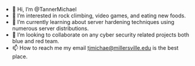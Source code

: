 - 👋 Hi, I’m @TannerMichael
- 👀 I’m interested in rock climbing, video games, and eating new foods. 
- 🌱 I’m currently learning about server hardening techniques using numerous server distributions. 
- 💞️ I’m looking to collaborate on any cyber security related projects both blue and red team. 
- 📫 How to reach me my email tjmichae@millersville.edu is the best place. 

<!---
TannerMichael/TannerMichael is a ✨ special ✨ repository because its `README.md` (this file) appears on your GitHub profile.
You can click the Preview link to take a look at your changes.
--->
